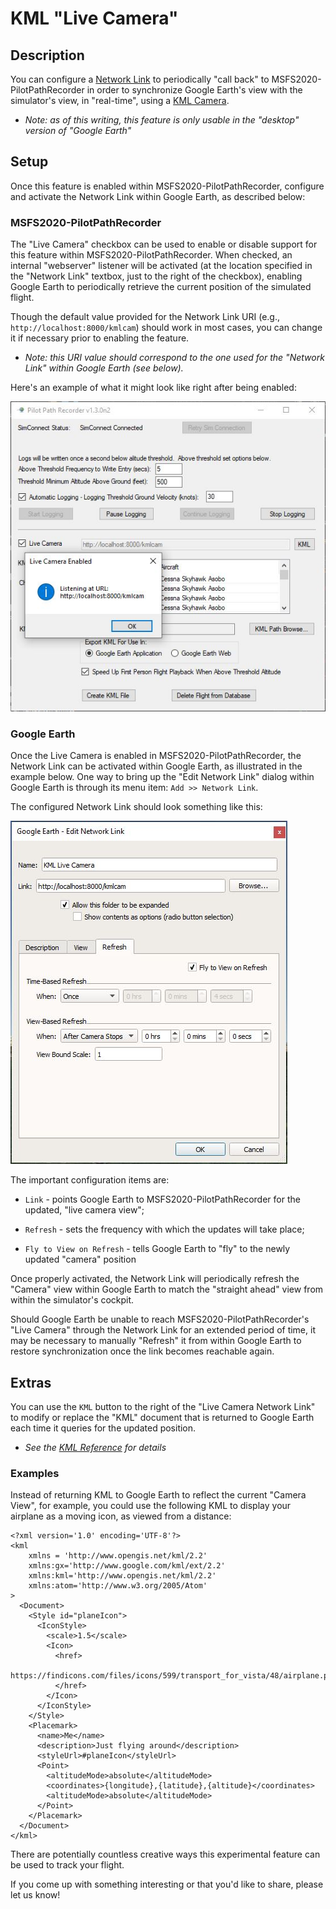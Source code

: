 # KML "Live Camera"

## Description

You can configure a [Network Link] to periodically "call back" to MSFS2020-PilotPathRecorder in order
to synchronize Google Earth's view with the simulator's view, in "real-time", using a [KML Camera].

- _*Note: as of this writing, this feature is only usable in the "desktop" version of "Google Earth"*_

## Setup

Once this feature is enabled within MSFS2020-PilotPathRecorder, configure and activate the Network Link
within Google Earth, as described below:

### MSFS2020-PilotPathRecorder

The "Live Camera" checkbox can be used to enable or disable support for this feature
within MSFS2020-PilotPathRecorder.  When checked, an internal "webserver" listener
will be activated (at the location specified in the "Network Link" textbox, just to the right
of the checkbox), enabling Google Earth to periodically retrieve the current position
of the simulated flight.

Though the default value provided for the Network Link URI (e.g., `http://localhost:8000/kmlcam`)
should work in most cases, you can change it if necessary prior to enabling the feature.

- _Note: this URI value should correspond to the one used for the "Network Link" within
Google Earth (see below)._

Here's an example of what it might look like right after being enabled:

![MSFS2020-PilotPathRecorder - "Live Camera Listener Started"](docs/images/PPRv13n2lcls.jpg)

### Google Earth

Once the Live Camera is enabled in MSFS2020-PilotPathRecorder, the Network Link can be activated
within Google Earth, as illustrated in the example below.  One way to bring up the "Edit Network Link"
dialog within Google Earth is through its menu item: `Add >> Network Link`.

The configured Network Link should look something like this:

![Google Earth - "Edit Network Link" Dialog](docs/images/GoogleEarthKmlCamNetlink.jpg)

The important configuration items are:

- `Link` - points Google Earth to MSFS2020-PilotPathRecorder for the updated, "live camera view";

- `Refresh` - sets the frequency with which the updates will take place;
 
- `Fly to View on Refresh` - tells Google Earth to "fly" to the newly updated "camera" position

Once properly activated, the Network Link will periodically refresh the "Camera" view within
Google Earth to match the "straight ahead" view from within the simulator's cockpit.  

Should Google Earth be unable to reach MSFS2020-PilotPathRecorder's "Live Camera" through
the Network Link for an extended period of time, it may be necessary to manually "Refresh"
it from within Google Earth to restore synchronization once the link becomes reachable again.

## Extras

You can use the `KML` button to the right of the "Live Camera Network Link" to modify or 
replace the "KML" document that is returned to Google Earth each time it queries for the
updated position.  

- _See the [KML Reference](https://developers.google.com/kml/documentation/kmlreference) for details_

### Examples

Instead of returning KML to Google Earth to reflect the current "Camera View", for example, you could
use the following KML to display your airplane as a moving icon, as viewed from a distance:

```
<?xml version='1.0' encoding='UTF-8'?>
<kml
    xmlns = 'http://www.opengis.net/kml/2.2'
    xmlns:gx='http://www.google.com/kml/ext/2.2'
    xmlns:kml='http://www.opengis.net/kml/2.2'
    xmlns:atom='http://www.w3.org/2005/Atom'
>
  <Document>
    <Style id="planeIcon">
      <IconStyle>
        <scale>1.5</scale>
        <Icon>
          <href>
            https://findicons.com/files/icons/599/transport_for_vista/48/airplane.png
          </href>
        </Icon>
      </IconStyle>
    </Style>
    <Placemark>
      <name>Me</name>
      <description>Just flying around</description>
      <styleUrl>#planeIcon</styleUrl>
      <Point>
        <altitudeMode>absolute</altitudeMode>
        <coordinates>{longitude},{latitude},{altitude}</coordinates>
        <altitudeMode>absolute</altitudeMode>
      </Point>
    </Placemark>
  </Document>
</kml>
```

There are potentially countless creative ways this experimental feature can be used to track your flight.

If you come up with something interesting or that you'd like to share, please let us know!


[KML Camera]: https://developers.google.com/kml/documentation/cameras
[Network Link]: https://developers.google.com/kml/documentation/updates